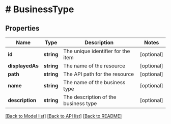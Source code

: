 # # BusinessType

## Properties

Name | Type | Description | Notes
------------ | ------------- | ------------- | -------------
**id** | **string** | The unique identifier for the item | [optional]
**displayedAs** | **string** | The name of the resource | [optional]
**path** | **string** | The API path for the resource | [optional]
**name** | **string** | The name of the business type | [optional]
**description** | **string** | The description of the business type | [optional]

[[Back to Model list]](../../README.md#models) [[Back to API list]](../../README.md#endpoints) [[Back to README]](../../README.md)
